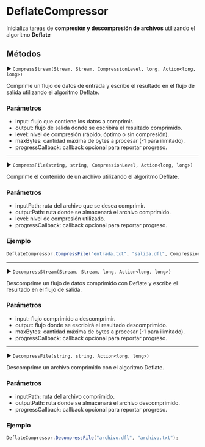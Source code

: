 # DeflateCompressor

Inicializa tareas de **compresión y descompresión de archivos** utilizando el algoritmo **Deflate**

## Métodos

▶ `CompressStream(Stream, Stream, CompressionLevel, long, Action<long, long>)`

Comprime un flujo de datos de entrada y escribe el resultado en el flujo de salida utilizando el algoritmo Deflate.

### Parámetros

* input: flujo que contiene los datos a comprimir.
* output: flujo de salida donde se escribirá el resultado comprimido.
* level: nivel de compresión (rápido, óptimo o sin compresión).
* maxBytes: cantidad máxima de bytes a procesar (-1 para ilimitado).
* progressCallback: callback opcional para reportar progreso.

---

▶ `CompressFile(string, string, CompressionLevel, Action<long, long>)`

Comprime el contenido de un archivo utilizando el algoritmo Deflate.

### Parámetros

* inputPath: ruta del archivo que se desea comprimir.
* outputPath: ruta donde se almacenará el archivo comprimido.
* level: nivel de compresión utilizado.
* progressCallback: callback opcional para reportar progreso.

### Ejemplo

```csharp
DeflateCompressor.CompressFile("entrada.txt", "salida.dfl", CompressionLevel.Optimal);
```

---

▶ `DecompressStream(Stream, Stream, long, Action<long, long>)`

Descomprime un flujo de datos comprimido con Deflate y escribe el resultado en el flujo de salida.

### Parámetros

* input: flujo comprimido a descomprimir.
* output: flujo donde se escribirá el resultado descomprimido.
* maxBytes: cantidad máxima de bytes a procesar (-1 para ilimitado).
* progressCallback: callback opcional para reportar progreso.

---

▶ `DecompressFile(string, string, Action<long, long>)`

Descomprime un archivo comprimido con el algoritmo Deflate.

### Parámetros

* inputPath: ruta del archivo comprimido.
* outputPath: ruta donde se almacenará el archivo descomprimido.
* progressCallback: callback opcional para reportar progreso.

### Ejemplo

```csharp
DeflateCompressor.DecompressFile("archivo.dfl", "archivo.txt");
```